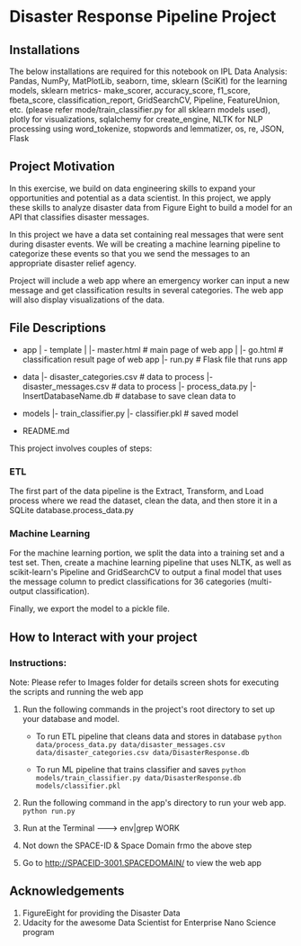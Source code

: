 # Disaster Response Pipeline Project

Installations
-----
The below installations are required for this notebook on IPL Data Analysis: Pandas, NumPy, MatPlotLib, seaborn, time, sklearn (SciKit) for the learning models, sklearn metrics- make_scorer, accuracy_score, f1_score, fbeta_score, classification_report, GridSearchCV, Pipeline, FeatureUnion,  etc. (please refer mode/train_classifier.py for all sklearn models used), plotly for visualizations, sqlalchemy for create_engine, NLTK for NLP processing using word_tokenize, stopwords and lemmatizer, os, re, JSON, Flask

Project Motivation
-----
In this exercise, we build on data engineering skills to expand your opportunities and potential as a data scientist. In this project, we apply these skills to analyze disaster data from Figure Eight to build a model for an API that classifies disaster messages.

In this project we have a data set containing real messages that were sent during disaster events. We will be creating a machine learning pipeline to categorize these events so that you we send the messages to an appropriate disaster relief agency.

Project will include a web app where an emergency worker can input a new message and get classification results in several categories. The web app will also display visualizations of the data.

File Descriptions
-----
- app
| - template
| |- master.html  # main page of web app
| |- go.html  # classification result page of web app
|- run.py  # Flask file that runs app

- data
|- disaster_categories.csv  # data to process 
|- disaster_messages.csv  # data to process
|- process_data.py
|- InsertDatabaseName.db   # database to save clean data to

- models
|- train_classifier.py
|- classifier.pkl  # saved model 

- README.md

This project involves couples of steps:

### ETL

The first part of the data pipeline is the Extract, Transform, and Load process where we read the dataset, clean the data, and then store it in a SQLite database.process_data.py

### Machine Learning
For the machine learning portion, we split the data into a training set and a test set. Then, create a machine learning pipeline that uses NLTK, as well as scikit-learn's Pipeline and GridSearchCV to output a final model that uses the message column to predict classifications for 36 categories (multi-output classification). 

Finally, we export the model to a pickle file.

How to Interact with your project
-----

### Instructions:
Note: Please refer to Images folder for details screen shots for executing the scripts and running the web app
1. Run the following commands in the project's root directory to set up your database and model.

    - To run ETL pipeline that cleans data and stores in database
        `python data/process_data.py data/disaster_messages.csv data/disaster_categories.csv data/DisasterResponse.db`
    
    - To run ML pipeline that trains classifier and saves
        `python models/train_classifier.py data/DisasterResponse.db models/classifier.pkl`

2. Run the following command in the app's directory to run your web app.
    `python run.py`

3. Run at the Terminal ---> env|grep WORK

4. Not down the SPACE-ID & Space Domain frmo the above step

5. Go to http://SPACEID-3001.SPACEDOMAIN/ to view the web app


Acknowledgements
-----
1. FigureEight for providing the Disaster Data
2. Udacity for the awesome Data Scientist for Enterprise Nano Science program
